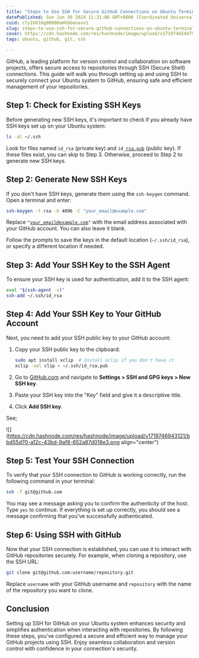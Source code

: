 ```yaml
---
title: "Steps to Use SSH for Secure GitHub Connections on Ubuntu Terminal"
datePublished: Sun Jun 30 2024 11:31:06 GMT+0000 (Coordinated Universal Time)
cuid: cly1h016g00000amhbbeoavv1
slug: steps-to-use-ssh-for-secure-github-connections-on-ubuntu-terminal
cover: https://cdn.hashnode.com/res/hashnode/image/upload/v1719746544795/fd416b26-3aae-4b0c-9885-5dd156d49cc1.png
tags: ubuntu, github, git, ssh

---
```


GitHub, a leading platform for version control and collaboration on software projects, offers secure access to repositories through SSH (Secure Shell) connections. This guide will walk you through setting up and using SSH to securely connect your Ubuntu system to GitHub, ensuring safe and efficient management of your repositories.

## Step 1: Check for Existing SSH Keys

Before generating new SSH keys, it's important to check if you already have SSH keys set up on your Ubuntu system:

```bash
ls -al ~/.ssh
```

Look for files named `id_rsa` (private key) and `id_`[`rsa.pub`](http://rsa.pub) (public key). If these files exist, you can skip to Step 3. Otherwise, proceed to Step 2 to generate new SSH keys.

## Step 2: Generate New SSH Keys

If you don't have SSH keys, generate them using the `ssh-keygen` command. Open a terminal and enter:

```bash
ssh-keygen -t rsa -b 4096 -C "your_email@example.com"
```

Replace `"`[`your_email@example.com`](mailto:your_email@example.com)`"` with the email address associated with your GitHub account. You can also leave it blank.

Follow the prompts to save the keys in the default location (`~/.ssh/id_rsa`), or specify a different location if needed.

## Step 3: Add Your SSH Key to the SSH Agent

To ensure your SSH key is used for authentication, add it to the SSH agent:

```bash
eval "$(ssh-agent -s)"
ssh-add ~/.ssh/id_rsa
```

## Step 4: Add Your SSH Key to Your GitHub Account

Next, you need to add your SSH public key to your GitHub account:

1. Copy your SSH public key to the clipboard:
    
    ```bash
    sudo apt install xclip  # Install xclip if you don't have it
    xclip -sel clip < ~/.ssh/id_rsa.pub
    ```
    
2. Go to [GitHub.com](http://GitHub.com) and navigate to **Settings &gt; SSH and GPG keys &gt; New SSH key**.
    
3. Paste your SSH key into the "Key" field and give it a descriptive title.
    
4. Click **Add SSH key**.
    

See;

![](https://cdn.hashnode.com/res/hashnode/image/upload/v1719746943121/bbd55d70-a12c-43bd-9af8-652a87d018e3.png align="center")

## Step 5: Test Your SSH Connection

To verify that your SSH connection to GitHub is working correctly, run the following command in your terminal:

```bash
ssh -T git@github.com
```

You may see a message asking you to confirm the authenticity of the host. Type `yes` to continue. If everything is set up correctly, you should see a message confirming that you've successfully authenticated.

## Step 6: Using SSH with GitHub

Now that your SSH connection is established, you can use it to interact with GitHub repositories securely. For example, when cloning a repository, use the SSH URL:

```bash
git clone git@github.com:username/repository.git
```

Replace `username` with your GitHub username and `repository` with the name of the repository you want to clone.

## Conclusion

Setting up SSH for GitHub on your Ubuntu system enhances security and simplifies authentication when interacting with repositories. By following these steps, you've configured a secure and efficient way to manage your GitHub projects using SSH. Enjoy seamless collaboration and version control with confidence in your connection's security.